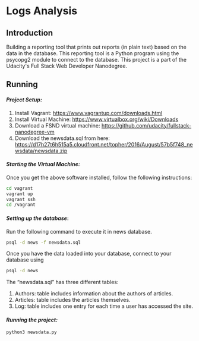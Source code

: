 # Logs Analysis

## Introduction

Building a reporting tool that prints out reports (in plain text) based on the data in the database. This reporting tool is a Python program using the psycopg2 module to connect to the database. This project is a part of the Udacity's Full Stack Web Developer Nanodegree.

## Running

#### ***Project Setup:***
1.	Install Vagrant: https://www.vagrantup.com/downloads.html 
2.	Install Virtual Machine: https://www.virtualbox.org/wiki/Downloads
3.	Download a FSND virtual machine: https://github.com/udacity/fullstack-nanodegree-vm 
4.	Download the newsdata.sql  from here: https://d17h27t6h515a5.cloudfront.net/topher/2016/August/57b5f748_newsdata/newsdata.zip

#### ***Starting the Virtual Machine:***
Once you get the above software installed, follow the following instructions: 
```bash
cd vagrant
vagrant up
vagrant ssh
cd /vagrant
```

#### ***Setting up the database***:
Run the following command to execute it in news database.
```bash
psql -d news -f newsdata.sql 
```
Once you have the data loaded into your database, connect to your database using
```bash
psql -d news 
```

The “newsdata.sql” has three different tables: 
1. Authors: table includes information about the authors of articles. 
2. Articles: table includes the articles themselves. 
3. Log: table includes one entry for each time a user has accessed the site. 


#### ***Running the project:***
```bash
python3 newsdata.py
```

